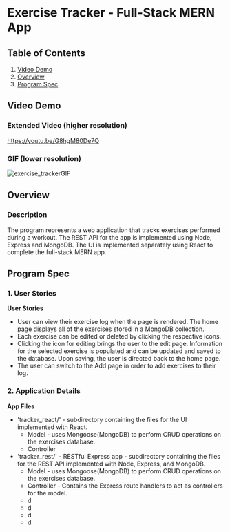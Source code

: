 # Exercise Tracker - Full-Stack MERN App

## Table of Contents

1. [Video Demo](#Video-Demo)
2. [Overview](#Overview)
3. [Program Spec](#Program-Spec)

## Video Demo
### Extended Video (higher resolution)
<https://youtu.be/G8hgM80De7Q>

### GIF (lower resolution)
![exercise_trackerGIF](https://user-images.githubusercontent.com/81477294/158917890-a1661ec0-9a30-4942-9a31-50a453effa64.gif)

## Overview
### Description
The program represents a web application that tracks exercises performed during a workout. The REST API for the app is implemented using Node, Express and MongoDB. The UI is implemented separately using React to complete the full-stack MERN app. 

## Program Spec

### 1. User Stories

**User Stories**
* User can view their exercise log when the page is rendered. The home page displays all of the exercises stored in a MongoDB collection.
* Each exercise can be edited or deleted by clicking the respective icons.
* Clicking the icon for editing brings the user to the edit page. Information for the selected exercise is populated and can be updated and saved to the database. Upon saving, the user is directed back to the home page. 
* The user can switch to the Add page in order to add exercises to their log.

### 2. Application Details

**App Files**
* 'tracker_react/' - subdirectory containing the files for the UI implemented with React.
  * Model - uses Mongoose(MongoDB) to perform CRUD operations on the exercises database.
  * Controller
* 'tracker_rest/' - RESTful Express app - subdirectory containing the files for the REST API implemented with Node, Express, and MongoDB.
  * Model - uses Mongoose(MongoDB) to perform CRUD operations on the exercises database.
  * Controller - Contains the Express route handlers to act as controllers for the model. 
   * d
   * d
   * d
   * d
    
